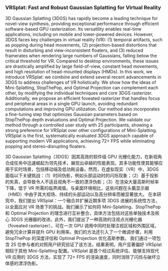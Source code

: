 ### VRSplat: Fast and Robust Gaussian Splatting for Virtual Reality

3D Gaussian Splatting (3DGS) has rapidly become a leading technique for novel-view synthesis, providing exceptional performance through efficient software-based GPU rasterization. Its versatility enables real-time applications, including on mobile and lower-powered devices. However, 3DGS faces key challenges in virtual reality (VR): (1) temporal artifacts, such as popping during head movements, (2) projection-based distortions that result in disturbing and view-inconsistent floaters, and (3) reduced framerates when rendering large numbers of Gaussians, falling below the critical threshold for VR. Compared to desktop environments, these issues are drastically amplified by large field-of-view, constant head movements, and high resolution of head-mounted displays (HMDs). In this work, we introduce VRSplat: we combine and extend several recent advancements in 3DGS to address challenges of VR holistically. We show how the ideas of Mini-Splatting, StopThePop, and Optimal Projection can complement each other, by modifying the individual techniques and core 3DGS rasterizer. Additionally, we propose an efficient foveated rasterizer that handles focus and peripheral areas in a single GPU launch, avoiding redundant computations and improving GPU utilization. Our method also incorporates a fine-tuning step that optimizes Gaussian parameters based on StopThePop depth evaluations and Optimal Projection. We validate our method through a controlled user study with 25 participants, showing a strong preference for VRSplat over other configurations of Mini-Splatting. VRSplat is the first, systematically evaluated 3DGS approach capable of supporting modern VR applications, achieving 72+ FPS while eliminating popping and stereo-disrupting floaters.

3D Gaussian Splatting（3DGS）因其高效的软件级 GPU 光栅化能力，在新视角合成任务中迅速崛起为领先技术，展现出卓越的性能表现。其多功能性使其能够应用于实时场景，包括移动端及低功耗设备。然而，在虚拟现实（VR）中，3DGS 面临以下关键挑战：（1）时间伪影，例如头部运动时的闪烁现象；（2）基于投影的失真，会导致令人不适且视角不一致的漂浮伪影；（3）在渲染大量高斯时帧率下降，低于 VR 所需的临界阈值。与桌面环境相比，这些问题在头戴显示器（HMD）中由于其大视场、持续的头部运动以及高分辨率而被显著放大。
在本研究中，我们提出 VRSplat：一个融合并扩展近期多项 3DGS 进展的系统性方法，以全面应对 VR 场景下的挑战。我们展示了如何将 Mini-Splatting、StopThePop 和 Optimal Projection 的理念进行互补整合，具体方法包括对这些单独技术及核心 3DGS 光栅器的改进。此外，我们提出了一种高效的注视点光栅化器（foveated rasterizer），可在一次 GPU 调用中同时处理注视区域和外围区域，避免冗余计算并提升 GPU 利用率。我们的方法还引入了一个微调步骤，利用 StopThePop 的深度评估和 Optimal Projection 优化高斯参数。
我们通过一项包含 25 位参与者的对照用户研究验证了该方法，结果表明，用户显著偏好 VRSplat 相较于其他 Mini-Splatting 配置。VRSplat 是首个经过系统评估、能够支持现代 VR 应用的 3DGS 方法，实现了 72+ FPS 的渲染速度，同时消除了闪烁与破坏立体感的漂浮伪影。

